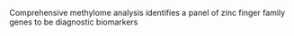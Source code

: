 Comprehensive methylome analysis identifies a panel of zinc finger family genes to be diagnostic biomarkers
